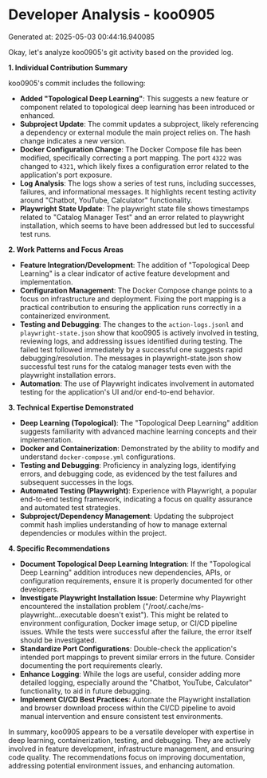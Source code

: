 # Developer Analysis - koo0905
Generated at: 2025-05-03 00:44:16.940085

Okay, let's analyze koo0905's git activity based on the provided log.

**1. Individual Contribution Summary**

koo0905's commit includes the following:

*   **Added "Topological Deep Learning"**:  This suggests a new feature or component related to topological deep learning has been introduced or enhanced.
*   **Subproject Update**: The commit updates a subproject, likely referencing a dependency or external module the main project relies on. The hash change indicates a new version.
*   **Docker Configuration Change**: The Docker Compose file has been modified, specifically correcting a port mapping.  The port `4322` was changed to `4321`, which likely fixes a configuration error related to the application's port exposure.
*   **Log Analysis**: The logs show a series of test runs, including successes, failures, and informational messages. It highlights recent testing activity around "Chatbot, YouTube, Calculator" functionality.
*   **Playwright State Update**:  The playwright state file shows timestamps related to "Catalog Manager Test" and an error related to playwright installation, which seems to have been addressed but led to successful test runs.

**2. Work Patterns and Focus Areas**

*   **Feature Integration/Development**:  The addition of "Topological Deep Learning" is a clear indicator of active feature development and implementation.
*   **Configuration Management**: The Docker Compose change points to a focus on infrastructure and deployment.  Fixing the port mapping is a practical contribution to ensuring the application runs correctly in a containerized environment.
*   **Testing and Debugging**: The changes to the `action-logs.jsonl` and `playwright-state.json` show that koo0905 is actively involved in testing, reviewing logs, and addressing issues identified during testing. The failed test followed immediately by a successful one suggests rapid debugging/resolution.  The messages in playwright-state.json show successful test runs for the catalog manager tests even with the playwright installation errors.
*   **Automation**: The use of Playwright indicates involvement in automated testing for the application's UI and/or end-to-end behavior.

**3. Technical Expertise Demonstrated**

*   **Deep Learning (Topological)**:  The "Topological Deep Learning" addition suggests familiarity with advanced machine learning concepts and their implementation.
*   **Docker and Containerization**: Demonstrated by the ability to modify and understand `docker-compose.yml` configurations.
*   **Testing and Debugging**:  Proficiency in analyzing logs, identifying errors, and debugging code, as evidenced by the test failures and subsequent successes in the logs.
*   **Automated Testing (Playwright)**:  Experience with Playwright, a popular end-to-end testing framework, indicating a focus on quality assurance and automated test strategies.
*   **Subproject/Dependency Management**: Updating the subproject commit hash implies understanding of how to manage external dependencies or modules within the project.

**4. Specific Recommendations**

*   **Document Topological Deep Learning Integration**:  If the "Topological Deep Learning" addition introduces new dependencies, APIs, or configuration requirements, ensure it is properly documented for other developers.
*   **Investigate Playwright Installation Issue**: Determine why Playwright encountered the installation problem ("/root/.cache/ms-playwright...executable doesn't exist").  This might be related to environment configuration, Docker image setup, or CI/CD pipeline issues. While the tests were successful after the failure, the error itself should be investigated.
*   **Standardize Port Configurations**:  Double-check the application's intended port mappings to prevent similar errors in the future.  Consider documenting the port requirements clearly.
*   **Enhance Logging**: While the logs are useful, consider adding more detailed logging, especially around the "Chatbot, YouTube, Calculator" functionality, to aid in future debugging.
*   **Implement CI/CD Best Practices**:  Automate the Playwright installation and browser download process within the CI/CD pipeline to avoid manual intervention and ensure consistent test environments.

In summary, koo0905 appears to be a versatile developer with expertise in deep learning, containerization, testing, and debugging. They are actively involved in feature development, infrastructure management, and ensuring code quality. The recommendations focus on improving documentation, addressing potential environment issues, and enhancing automation.
